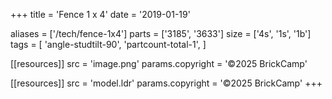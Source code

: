 +++
title = 'Fence 1 x 4'
date  = '2019-01-19'

aliases = ['/tech/fence-1x4']
parts = ['3185', '3633']
size  = ['4s', '1s', '1b']
tags  = [
  'angle-studtilt-90',
  'partcount-total-1',
]

[[resources]]
src              = 'image.png'
params.copyright = '©2025 BrickCamp'

[[resources]]
src              = 'model.ldr'
params.copyright = '©2025 BrickCamp'
+++
